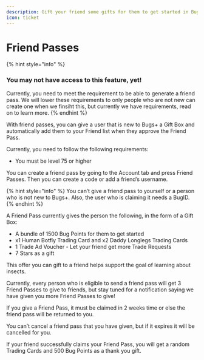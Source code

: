 ```yaml
---
description: Gift your friend some gifts for them to get started in Bugs+
icon: ticket
---
```


# Friend Passes

{% hint style="info" %}
### You may not have access to this feature, yet!

Currently, you need to meet the requirement to be able to generate a friend pass. We will lower these requirements to only people who are not new can create one when we finsiht this, but currently we have requirements, read on to learn more.
{% endhint %}

With friend passes, you can give a user that is new to Bugs+ a Gift Box and automatically add them to your Friend list when they approve the Friend Pass.

Currently, you need to follow the following requirements:

* You must be level 75 or higher

You can create a friend pass by going to the Account tab and press Friend Passes. Then you can create a code or add a friend’s username.

{% hint style="info" %}
You can’t give a friend pass to yourself or a person who is not new to Bugs+. Also, the user who is claiming it needs a BugID.
{% endhint %}

A Friend Pass currently gives the person the following, in the form of a Gift Box:

* A bundle of 1500 Bug Points for them to get started
* x1 Human Botfly Trading Card and x2 Daddy Longlegs Trading Cards
* 1 Trade Ad Voucher - Let your friend get more Trade Requests
* 7 Stars as a gift

This offer you can gift to a friend helps support the goal of learning about insects.

Currently, every person who is eligible to send a friend pass will get 3 Friend Passes to give to friends, but stay tuned for a notification saying we have given you more Friend Passes to give!

If you give a Friend Pass, it must be claimed in 2 weeks time or else the friend pass will be returned to you.

You can’t cancel a friend pass that you have given, but if it expires it will be cancelled for you.

If your friend successfully claims your Friend Pass, you will get a random Trading Cards and 500 Bug Points as a thank you gift.
